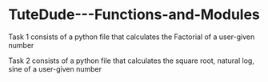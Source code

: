 # TuteDude---Functions-and-Modules

Task 1 consists of a python file that calculates the Factorial of a user-given number

Task 2 consists of a python file that calculates the square root, natural log, sine of a user-given number
